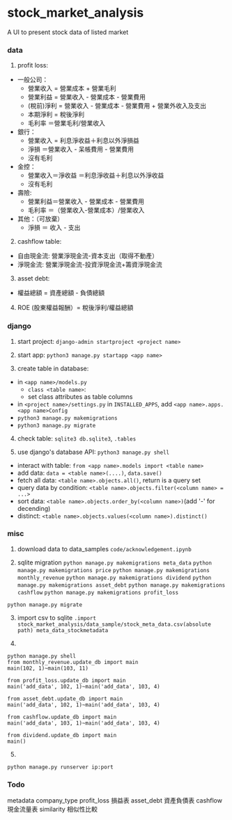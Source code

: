 # stock_market_analysis

A UI to present stock data of listed market

### data

1. profit loss:

- 一般公司：
  - 營業收入 = 營業成本 + 營業毛利
  - 營業利益 = 營業收入 - 營業成本 - 營業費用
  - (稅前)淨利 = 營業收入 - 營業成本 - 營業費用 + 營業外收入及支出
  - 本期淨利 = 稅後淨利
  - 毛利率 ＝營業毛利/營業收入
- 銀行：
  - 營業收入 = 利息淨收益＋利息以外淨損益
  - 淨損 ＝營業收入 - 呆帳費用 - 營業費用
  - 沒有毛利
- 金控：
  - 營業收入＝淨收益 ＝利息淨收益＋利息以外淨收益
  - 沒有毛利
- 壽險:
  - 營業利益＝營業收入 - 營業成本 - 營業費用
  - 毛利率 ＝（營業收入-營業成本）/營業收入
- 其他：（可放棄）
  - 淨損 ＝ 收入 - 支出

2. cashflow table:

- 自由現金流: 營業淨現金流-資本支出（取得不動產）
- 淨現金流: 營業淨現金流-投資淨現金流+籌資淨現金流

3. asset debt:

- 權益總額 = 資產總額 - 負債總額

4. ROE (股東權益報酬）= 稅後淨利/權益總額

### django

1. start project: `django-admin startproject <project name>`

2. start app: `python3 manage.py startapp <app name>`

3. create table in database:

- in `<app name>/models.py`
  - `class <table name>`:
  - set class attributes as table columns
- in `<project name>/settings.py` in `INSTALLED_APPS`, add `<app name>.apps.<app name>Config`
- `python3 manage.py makemigrations`
- `python3 manage.py migrate`

4. check table: `sqlite3 db.sqlite3`, `.tables`

5. use django's database API: `python3 manage.py shell`

- interact with table: `from <app name>.models import <table name>`
- add data: `data = <table name>(....)`, `data.save()`
- fetch all data: `<table name>.objects.all()`, return is a query set
- query data by condition: `<table name>.objects.filter(<column name> = ...>`
- sort data: `<table name>.objects.order_by(<column name>)`(add '-' for decending)
- distinct: `<table name>.objects.values(<column name>).distinct()`

### misc

1. download data to data_samples
`code/acknowledgement.ipynb`

2. sqlite migration
`python manage.py makemigrations meta_data`
`python manage.py makemigrations price`
`python manage.py makemigrations monthly_revenue`
`python manage.py makemigrations dividend`
`python manage.py makemigrations asset_debt`
`python manage.py makemigrations cashflow`
`python manage.py makemigrations profit_loss`

`python manage.py migrate`

3. import csv to sqlite
`.import stock_market_analysis/data_sample/stock_meta_data.csv(absolute path) meta_data_stockmetadata`

4. 
```
python manage.py shell
from monthly_revenue.update_db import main
main(102, 1)~main(103, 11)
```

```
from profit_loss.update_db import main
main('add_data', 102, 1)~main('add_data', 103, 4)
```

```
from asset_debt.update_db import main
main('add_data', 102, 1)~main('add_data', 103, 4)
```

```
from cashflow.update_db import main
main('add_data', 103, 1)~main('add_data', 103, 4)
```

```
from dividend.update_db import main
main()
```

5.
```
python manage.py runserver ip:port
```

### Todo

metadata company_type
profit_loss 損益表
asset_debt 資產負債表
cashflow 現金流量表
similarity 相似性比較